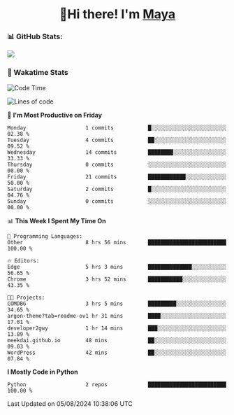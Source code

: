  <h1 align="center">👋Hi there! I'm <a href="https://liumyblog.cn">Maya</a></h1>

### 📊 GitHub Stats:
<p href="https://github.com/anuraghazra/github-readme-stats">
<img align="left" src="https://github-readme-stats.vercel.app/api?username=liumy-lay&show_icons=true&title_color=ffffff&icon_color=ffffff&text_color=ffffff&bg_color=D80835&hide_title=true" />
</p>
<br clear="left"/>

### 🚀 Wakatime Stats
<!--START_SECTION:waka-->
![Code Time](http://img.shields.io/badge/Code%20Time-80%20hrs%2057%20mins-blue)

![Lines of code](https://img.shields.io/badge/From%20Hello%20World%20I%27ve%20Written-0%20lines%20of%20code-blue)

📅 **I'm Most Productive on Friday** 

```text
Monday                   1 commits           █░░░░░░░░░░░░░░░░░░░░░░░░   02.38 % 
Tuesday                  4 commits           ██░░░░░░░░░░░░░░░░░░░░░░░   09.52 % 
Wednesday                14 commits          ████████░░░░░░░░░░░░░░░░░   33.33 % 
Thursday                 0 commits           ░░░░░░░░░░░░░░░░░░░░░░░░░   00.00 % 
Friday                   21 commits          ████████████░░░░░░░░░░░░░   50.00 % 
Saturday                 2 commits           █░░░░░░░░░░░░░░░░░░░░░░░░   04.76 % 
Sunday                   0 commits           ░░░░░░░░░░░░░░░░░░░░░░░░░   00.00 % 
```


📊 **This Week I Spent My Time On** 

```text
💬 Programming Languages: 
Other                    8 hrs 56 mins       █████████████████████████   100.00 % 

🔥 Editors: 
Edge                     5 hrs 3 mins        ██████████████░░░░░░░░░░░   56.65 % 
Chrome                   3 hrs 52 mins       ███████████░░░░░░░░░░░░░░   43.35 % 

🐱‍💻 Projects: 
COMDBG                   3 hrs 5 mins        █████████░░░░░░░░░░░░░░░░   34.65 % 
argon-theme?tab=readme-ov1 hr 31 mins        ████░░░░░░░░░░░░░░░░░░░░░   17.01 % 
developer2gwy            1 hr 14 mins        ███░░░░░░░░░░░░░░░░░░░░░░   13.89 % 
meekdai.github.io        48 mins             ██░░░░░░░░░░░░░░░░░░░░░░░   09.03 % 
WordPress                42 mins             ██░░░░░░░░░░░░░░░░░░░░░░░   07.84 % 
```

**I Mostly Code in Python** 

```text
Python                   2 repos             █████████████████████████   100.00 % 
```




 Last Updated on 05/08/2024 10:38:06 UTC
<!--END_SECTION:waka-->
